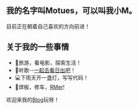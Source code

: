## 我的名字叫Motues，可以叫我小M。

目前正在朝着自己喜欢的方向前进！

## 关于我的一些事情

- 🌈旅游，看电影，探索生活！
- 🌸听歌--[一起去看日出吧](https://music.163.com/#/mv?id=14719419)！
- 💻下雨天开一盏灯，写写代码！
- 🤖焊板，修车，[RMer](https://www.robomaster.com/)!

欢迎来我的[Blog](https://motues.top/)玩呀！
